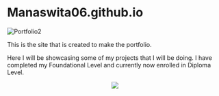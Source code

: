 # Manaswita06.github.io

![Portfolio2](https://user-images.githubusercontent.com/96064243/146928098-bd976285-b836-44c1-b45a-a57297afd6d8.png)

This is the site that is created to make the portfolio.

Here I will be showcasing some of my projects that I will be doing. I have completed my Foundational Level and currently now enrolled in Diploma Level.

<p align="center"> <img src="https://user-images.githubusercontent.com/96064243/147050101-d851b8a2-8995-440d-b589-98dad47307f0.png" /> </p>


